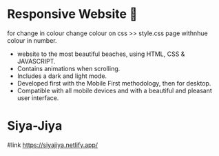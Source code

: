 # Responsive  Website 🌊

for change in colour change colour on css >> style.css page withnhue colour in number. 

- website to the most beautiful beaches, using HTML, CSS & JAVASCRIPT.
- Contains animations when scrolling.
- Includes a dark and light mode.
- Developed first with the Mobile First methodology, then for desktop.
- Compatible with all mobile devices and with a beautiful and pleasant user interface.

# Siya-Jiya

#link
https://siyajiya.netlify.app/

